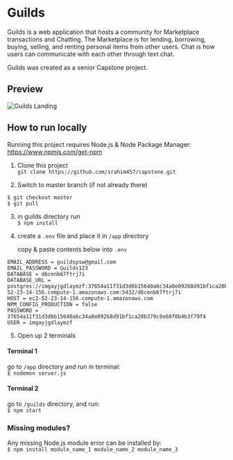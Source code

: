 # Guilds
Guilds is a web application that hosts a community for Marketplace transactions and Chatting. The Marketplace is for lending, borrowing, buying, selling, and renting personal items from other users. Chat is how users can communicate with each other through text chat.

Guilds was created as a senior Capstone project.<br/>

## Preview
![Guilds Landing](/Guilds_Landing_Page.png)


## How to run locally

Running this project requires Node.js & Node Package Manager: https://www.npmjs.com/get-npm

1. Clone this project <br/>
`git clone https://github.com/srahim457/capstone.git`

2.	Switch to master branch (if not already there) <br/>
```
$ git checkout master
$ git pull
```

3.	in guilds directory run <br/>
`$ npm install` 

4. create a `.env` file and place it in `/app` directory 

   copy & paste contents below into `.env`
```
EMAIL_ADDRESS = guildspsw@gmail.com
EMAIL_PASSWORD = Guilds123
DATABASE = d6cenb67ftrj7i
DATABASE_URL = postgres://imgayjgdlaymzf:37654a11f31d3d6b15640a6c34a8e09268d91bf1ca20b379c8e60f0b4b3f79f4@ec2-52-23-14-156.compute-1.amazonaws.com:5432/d6cenb67ftrj7i
HOST = ec2-52-23-14-156.compute-1.amazonaws.com
NPM_CONFIG_PRODUCTION = false
PASSWORD = 37654a11f31d3d6b15640a6c34a8e09268d91bf1ca20b379c8e60f0b4b3f79f4
USER = imgayjgdlaymzf
```

5. Open up 2 terminals
#### Terminal 1
go to `/app` directory and run in terminal: <br/>`$ nodemon server.js`

#### Terminal 2
go to `/guilds` directory, and run: <br/> `$ npm start`

### Missing modules?
Any missing Node.js module error can be installed by: <br/>
`$ npm install module_name_1 module_name_2 module_name_3`
